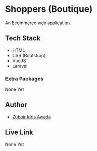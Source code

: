 # Shoppers (Boutique)

<p>An Ecommerce web application.</p>

## Tech Stack
* HTML
* CSS (Bootstrap)
* VueJS
* Laravel

### Extra Packages
None Yet

## Author
* [Zubair Idris Aweda]('https://zubs.github.io')

## Live Link
None Yet